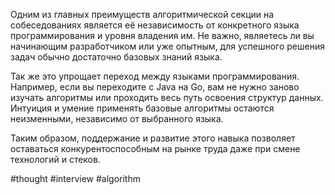 Одним из главных преимуществ алгоритмической секции на собеседованиях является её независимость от конкретного языка программирования и уровня владения им. Не важно, являетесь ли вы начинающим разработчиком или уже опытным, для успешного решения задач обычно достаточно базовых знаний языка.

Так же это упрощает переход между языками программирования. Например, если вы переходите с Java на Go, вам не нужно заново изучать алгоритмы или проходить весь путь освоения структур данных. Интуиция и умение применять базовые алгоритмы остаются неизменными, независимо от выбранного языка.

Таким образом, поддержание и развитие этого навыка позволяет оставаться конкурентоспособным на рынке труда даже при смене технологий и стеков.

#thought #interview #algorithm